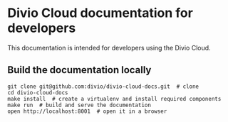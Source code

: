 # Divio Cloud documentation for developers

This documentation is intended for developers using the Divio Cloud.

## Build the documentation locally

    git clone git@github.com:divio/divio-cloud-docs.git  # clone
    cd divio-cloud-docs
    make install  # create a virtualenv and install required components
    make run  # build and serve the documentation
    open http://localhost:8001  # open it in a browser
